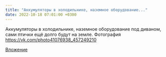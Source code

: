 ```yaml
---
title: "Аккумуляторы в холодильнике, наземное оборудование..."
date: 2022-10-18 07:01:00 +0300
---
```


Аккумуляторы в холодильнике, наземное оборудование под диваном, сами птички ещё долго будут на земле.
Фотография
https://vk.com/photo41076938_457249210

[Вложение](https://vk.com/photo41076938_457249210)
